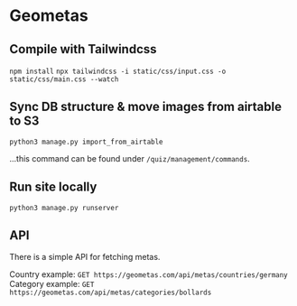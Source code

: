# Geometas
## Compile with Tailwindcss
```npm install```
```npx tailwindcss -i static/css/input.css -o static/css/main.css --watch```

## Sync DB structure & move images from airtable to S3
```python3 manage.py import_from_airtable```

...this command can be found under `/quiz/management/commands`.

## Run site locally
```python3 manage.py runserver```

## API
There is a simple API for fetching metas.

Country example: `GET https://geometas.com/api/metas/countries/germany`
Category example: `GET https://geometas.com/api/metas/categories/bollards`